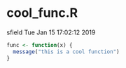 cool\_func.R
================
sfield
Tue Jan 15 17:02:12 2019

``` r
func <- function(x) {
  message("this is a cool function")
}
```
